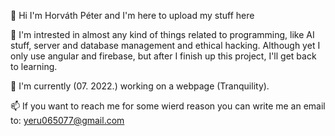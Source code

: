 👋 Hi I'm Horváth Péter and I'm here to upload my stuff here

👀 I'm intrested in almost any kind of things related to programming, like AI stuff, server and database management and ethical hacking.
Although yet I only use angular and firebase, but after I finish up this project, I'll get back to learning.

🌱 I'm currently (07. 2022.) working on a webpage (Tranquility).

📫 If you want to reach me for some wierd reason you can write me an email to: yeru065077@gmail.com
